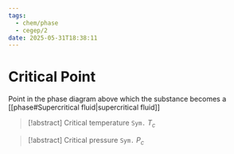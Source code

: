 ```yaml
---
tags:
  - chem/phase
  - cegep/2
date: 2025-05-31T18:38:11
---
```


# Critical Point

Point in the phase diagram above which the substance becomes a [[phase#Supercritical fluid|supercritical fluid]]

> [!abstract] Critical temperature
> `Sym.` $T_c$

> [!abstract] Critical pressure
> `Sym.` $P_c$